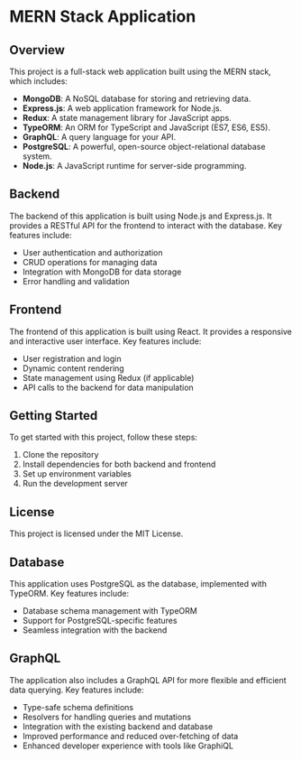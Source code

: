 # MERN Stack Application

## Overview

This project is a full-stack web application built using the MERN stack, which includes:

- **MongoDB**: A NoSQL database for storing and retrieving data.
- **Express.js**: A web application framework for Node.js.
- **Redux**: A state management library for JavaScript apps.
- **TypeORM**: An ORM for TypeScript and JavaScript (ES7, ES6, ES5).
- **GraphQL**: A query language for your API.
- **PostgreSQL**: A powerful, open-source object-relational database system.
- **Node.js**: A JavaScript runtime for server-side programming.

## Backend

The backend of this application is built using Node.js and Express.js. It provides a RESTful API for the frontend to interact with the database. Key features include:

- User authentication and authorization
- CRUD operations for managing data
- Integration with MongoDB for data storage
- Error handling and validation

## Frontend

The frontend of this application is built using React. It provides a responsive and interactive user interface. Key features include:

- User registration and login
- Dynamic content rendering
- State management using Redux (if applicable)
- API calls to the backend for data manipulation

## Getting Started

To get started with this project, follow these steps:

1. Clone the repository
2. Install dependencies for both backend and frontend
3. Set up environment variables
4. Run the development server

## License

This project is licensed under the MIT License.
## Database

This application uses PostgreSQL as the database, implemented with TypeORM. Key features include:

- Database schema management with TypeORM
- Support for PostgreSQL-specific features
- Seamless integration with the backend

## GraphQL

The application also includes a GraphQL API for more flexible and efficient data querying. Key features include:

- Type-safe schema definitions
- Resolvers for handling queries and mutations
- Integration with the existing backend and database
- Improved performance and reduced over-fetching of data
- Enhanced developer experience with tools like GraphiQL